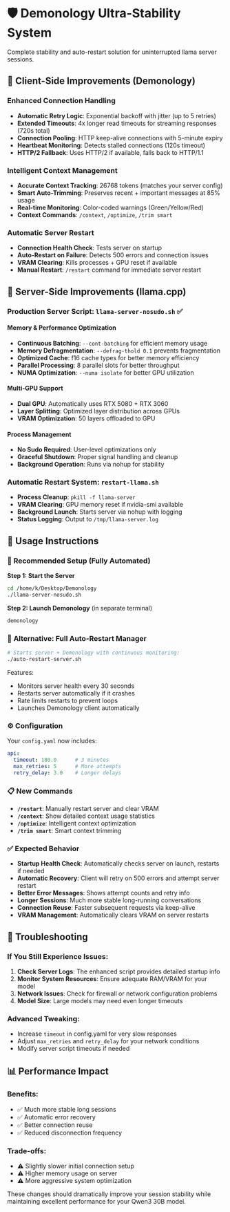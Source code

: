 # 🛡️ Demonology Ultra-Stability System

Complete stability and auto-restart solution for uninterrupted llama server sessions.

## 🔧 Client-Side Improvements (Demonology)

### Enhanced Connection Handling
- **Automatic Retry Logic**: Exponential backoff with jitter (up to 5 retries)
- **Extended Timeouts**: 4x longer read timeouts for streaming responses (720s total)
- **Connection Pooling**: HTTP keep-alive connections with 5-minute expiry
- **Heartbeat Monitoring**: Detects stalled connections (120s timeout)
- **HTTP/2 Fallback**: Uses HTTP/2 if available, falls back to HTTP/1.1

### Intelligent Context Management
- **Accurate Context Tracking**: 26768 tokens (matches your server config)
- **Smart Auto-Trimming**: Preserves recent + important messages at 85% usage
- **Real-time Monitoring**: Color-coded warnings (Green/Yellow/Red)
- **Context Commands**: `/context`, `/optimize`, `/trim smart`

### Automatic Server Restart
- **Connection Health Check**: Tests server on startup
- **Auto-Restart on Failure**: Detects 500 errors and connection issues
- **VRAM Clearing**: Kills processes + GPU reset if available
- **Manual Restart**: `/restart` command for immediate server restart

## 🚀 Server-Side Improvements (llama.cpp)

### Production Server Script: `llama-server-nosudo.sh` ✅

#### Memory & Performance Optimization
- **Continuous Batching**: `--cont-batching` for efficient memory usage
- **Memory Defragmentation**: `--defrag-thold 0.1` prevents fragmentation
- **Optimized Cache**: f16 cache types for better memory efficiency
- **Parallel Processing**: 8 parallel slots for better throughput
- **NUMA Optimization**: `--numa isolate` for better GPU utilization

#### Multi-GPU Support
- **Dual GPU**: Automatically uses RTX 5080 + RTX 3060
- **Layer Splitting**: Optimized layer distribution across GPUs
- **VRAM Optimization**: 50 layers offloaded to GPU

#### Process Management
- **No Sudo Required**: User-level optimizations only
- **Graceful Shutdown**: Proper signal handling and cleanup
- **Background Operation**: Runs via nohup for stability

### Automatic Restart System: `restart-llama.sh`
- **Process Cleanup**: `pkill -f llama-server`
- **VRAM Clearing**: GPU memory reset if nvidia-smi available
- **Background Launch**: Starts server via nohup with logging
- **Status Logging**: Output to `/tmp/llama-server.log`

## 🎯 Usage Instructions

### 🚀 **Recommended Setup** (Fully Automated)

**Step 1: Start the Server**
```bash
cd /home/k/Desktop/Demonology
./llama-server-nosudo.sh
```

**Step 2: Launch Demonology** (in separate terminal)
```bash
demonology
```

### 🔄 **Alternative: Full Auto-Restart Manager**
```bash
# Starts server + Demonology with continuous monitoring:
./auto-restart-server.sh
```
Features:
- Monitors server health every 30 seconds
- Restarts server automatically if it crashes  
- Rate limits restarts to prevent loops
- Launches Demonology client automatically

### ⚙️ **Configuration**
Your `config.yaml` now includes:
```yaml
api:
  timeout: 180.0      # 3 minutes
  max_retries: 5      # More attempts
  retry_delay: 3.0    # Longer delays
```

### 📋 **New Commands**
- **`/restart`**: Manually restart server and clear VRAM 
- **`/context`**: Show detailed context usage statistics
- **`/optimize`**: Intelligent context optimization 
- **`/trim smart`**: Smart context trimming

### ✅ **Expected Behavior**
- **Startup Health Check**: Automatically checks server on launch, restarts if needed
- **Automatic Recovery**: Client will retry on 500 errors and attempt server restart
- **Better Error Messages**: Shows attempt counts and retry info  
- **Longer Sessions**: Much more stable long-running conversations
- **Connection Reuse**: Faster subsequent requests via keep-alive
- **VRAM Management**: Automatically clears VRAM on server restarts

## 🚨 Troubleshooting

### If You Still Experience Issues:

1. **Check Server Logs**: The enhanced script provides detailed startup info
2. **Monitor System Resources**: Ensure adequate RAM/VRAM for your model
3. **Network Issues**: Check for firewall or network configuration problems
4. **Model Size**: Large models may need even longer timeouts

### Advanced Tweaking:
- Increase `timeout` in config.yaml for very slow responses
- Adjust `max_retries` and `retry_delay` for your network conditions
- Modify server script timeouts if needed

## 📊 Performance Impact

### Benefits:
- ✅ Much more stable long sessions
- ✅ Automatic error recovery
- ✅ Better connection reuse
- ✅ Reduced disconnection frequency

### Trade-offs:
- ⚠️ Slightly slower initial connection setup
- ⚠️ Higher memory usage on server
- ⚠️ More aggressive system optimization

These changes should dramatically improve your session stability while maintaining excellent performance for your Qwen3 30B model.